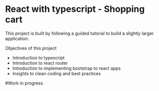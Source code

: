 # React with typescript - Shopping cart

This project is built by following a guided tutorial to build a slightly larger application.

Objectives of this project

- Introduction to typescript
- Introduction to react router
- Introduction to implementing bootstrap to react apps
- Insights to clean coding and best practices

#Work in progress
